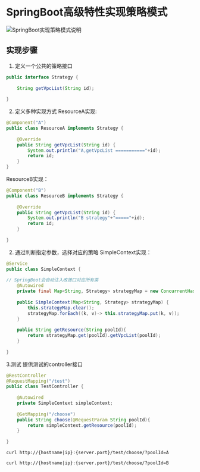 # SpringBoot高级特性实现策略模式
![SpringBoot实现策略模式说明](https://i.loli.net/2019/12/12/6MEj7koTzUhPWlH.jpg)

## 实现步骤
1. 定义一个公共的策略接口
```java
public interface Strategy {
 
    String getVpcList(String id);
 
}
```

2. 定义多种实现方式
ResourceA实现:
```java
@Component("A")
public class ResourceA implements Strategy {
 
    @Override
    public String getVpcList(String id) {
        System.out.println("A,getVpcList ==========="+id);
        return id;
    }
}
```
ResourceB实现：
```java
@Component("B")
public class ResourceB implements Strategy {
 
    @Override
    public String getVpcList(String id) {
        System.out.println("B strategy"+"====="+id);
        return id;
    }
 
}
```
2. 通过判断指定参数，选择对应的策略
SimpleContext实现：
```java
@Service
public class SimpleContext {
   
// SpringBoot会自动注入改接口对应所有类
    @Autowired
    private final Map<String, Strategy> strategyMap = new ConcurrentHashMap<>();
 
    public SimpleContext(Map<String, Strategy> strategyMap) {
        this.strategyMap.clear();
        strategyMap.forEach((k, v)-> this.strategyMap.put(k, v));
    }
 
    public String getResource(String poolId){
        return strategyMap.get(poolId).getVpcList(poolId);
    }
 
}
```

3.测试
提供测试的controller接口
```java
@RestController
@RequestMapping("/test")
public class TestController {
 
    @Autowired
    private SimpleContext simpleContext;
 
    @GetMapping("/choose")
    public String choose(@RequestParam String poolId){
        return simpleContext.getResource(poolId);
    }
 
}
```
```shell script
curl http://{hostname|ip}:{server.port}/test/choose/?poolId=A

curl http://{hostname|ip}:{server.port}/test/choose/?poolId=B
```
